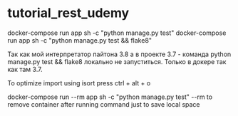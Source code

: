 # tutorial_rest_udemy
docker-compose run app sh -c "python manage.py test"
docker-compose run app sh -c "python manage.py test && flake8"

Так как мой интерпретатор пайтона 3.8 а в проекте 3.7 - команда python manage.py test && flake8 локально не запуститься. Только в докере так как там 3.7.

To optimize import using isort press ctrl + alt + o

docker-compose run --rm app sh -c "python manage.py test"
--rm to remove container after running command just to save local space 

